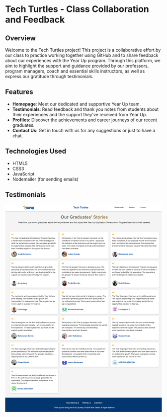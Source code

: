 # Tech Turtles - Class Collaboration and Feedback

## Overview

Welcome to the Tech Turtles project! This project is a collaborative effort by our class to practice working together using GitHub and to share feedback about our experiences with the Year Up program. Through this platform, we aim to highlight the support and guidance provided by our professors, program managers, coach and essential skills instructors, as well as express our gratitude through testimonials.

## Features

- **Homepage**: Meet our dedicated and supportive Year Up team.
- **Testimonials**: Read feedback and thank you notes from students about their experiences and the support they've received from Year Up.
- **Profiles**: Discover the achievements and career journeys of our recent graduates.
- **Contact Us**: Get in touch with us for any suggestions or just to have a chat.

## Technologies Used

- HTML5
- CSS3
- JavaScript
- Nodemailer (for sending emails)

## Testimonials
![tech-turtles](images/tech-turtles.png)